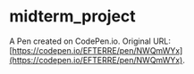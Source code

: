 # midterm_project

A Pen created on CodePen.io. Original URL: [https://codepen.io/EFTERRE/pen/NWQmWYx](https://codepen.io/EFTERRE/pen/NWQmWYx).

